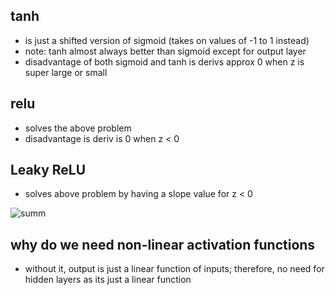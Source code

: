 ## tanh
  - is just a shifted version of sigmoid (takes on values of -1 to 1 instead)
  - note: tanh almost always better than sigmoid except for output layer
  - disadvantage of both sigmoid and tanh is derivs approx 0 when z is super large or small
  
## relu
  - solves the above problem
  - disadvantage is deriv is 0 when z < 0
  
## Leaky ReLU
  - solves above problem by having a slope value for z < 0
  
  
![summ](https://i.gyazo.com/c253534cfcd2a29a7cc64f4a8c32d7f6.png)

## why do we need non-linear activation functions
  - without it, output is just a linear function of inputs; therefore, no need for hidden layers as its just a linear function
